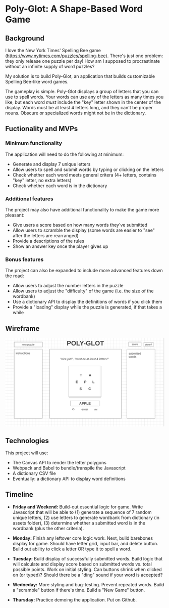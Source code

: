 # Poly-Glot: A Shape-Based Word Game

## Background

I love the New York Times' Spelling Bee game (https://www.nytimes.com/puzzles/spelling-bee). There's just one problem: they only release one puzzle per day! How am I supposed to procrastinate without an infinite supply of word puzzles?

My solution is to build Poly-Glot, an application that builds customizable Spelling Bee-like word games.

The gameplay is simple. Poly-Glot displays a group of letters that you can use to spell words. Your words can use any of the letters as many times you like, but each word _must_ include the "key" letter shown in the center of the display. Words must be at least 4 letters long, and they can't be proper nouns. Obscure or specialized words might not be in the dictionary.

## Fuctionality and MVPs

### Minimum functionality

The application will need to do the following at minimum:

* Generate and display 7 unique letters
* Allow users to spell and submit words by typing or clicking on the letters
* Check whether each word meets general critera (4+ letters, contains "key" letter, no extra letters)
* Check whether each word is in the dictionary

### Additional features

The project may also have additional functionality to make the game more pleasant:

* Give users a score based on how many words they've submitted
* Allow users to scramble the display (some words are easier to "see" after the letters are rearranged)
* Provide a descriptions of the rules
* Show an answer key once the player gives up

### Bonus features

The project can also be expanded to include more advanced features down the road:

* Allow users to adjust the number letters in the puzzle
* Allow users to adjust the "difficulty" of the game (i.e. the size of the wordbank)
* Use a dictionary API to display the definitions of words if you click them
* Provide a "loading" display while the puzzle is generated, if that takes a while

## Wireframe

![Wireframe of project](./assets/images/wireframe.png?raw=true "Wireframe")

## Technologies

This project will use:

* The Canvas API to render the letter polygons
* Webpack and Babel to bundle/transpile the Javascript
* A dictionary CSV file
* Eventually: a dictionary API to display word definitions

## Timeline

* **Friday and Weekend:** Build-out essential logic for game. Write Javascript that will be able to (1) generate a sequence of 7 random unique letters, (2) use letters to generate wordbank from dictionary (in assets folder), (3) determine whether a submitted word is in the wordbank (plus the other criteria).

* **Monday:** Finish any leftover core logic work. Next, build barebones display for game. Should have letter grid, input bar, and delete button. Build out ability to click a letter OR type it to spell a word.

* **Tuesday:** Build display of successfully submitted words. Build logic that will calculate and display score based on submitted words vs. total possible points. Work on initial styling. Can buttons shrink when clicked on (or typed)? Should there be a "ding" sound if your word is accepted?

* **Wedneday:** More styling and bug-testing. Prevent repeated words. Build a "scramble" button if there's time. Build a "New Game" button.

* **Thursday:** Practice demoing the application. Put on Github.